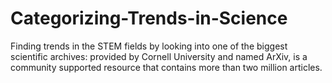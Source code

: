 # Categorizing-Trends-in-Science
Finding trends in the STEM fields by looking into one of the biggest scientific archives: provided by Cornell University and named ArXiv, is a community supported resource that contains more than two million articles. 
